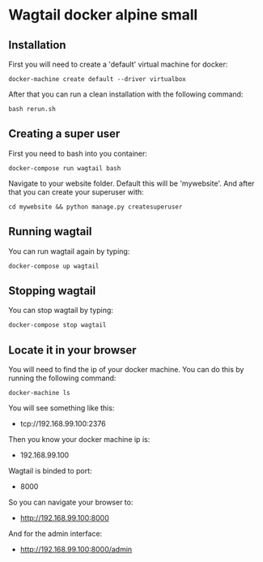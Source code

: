 # Wagtail docker alpine small

## Installation

First you will need to create a 'default' virtual machine for docker:

```docker-machine create default --driver virtualbox```

After that you can run a clean installation with the following command:

```bash rerun.sh```

## Creating a super user

First you need to bash into you container:

```docker-compose run wagtail bash```

Navigate to your website folder. Default this will be 'mywebsite'. And after that you can create your superuser with:

```cd mywebsite && python manage.py createsuperuser```


## Running wagtail

You can run wagtail again by typing:

```docker-compose up wagtail```

## Stopping wagtail

You can stop wagtail by typing:

```docker-compose stop wagtail```

## Locate it in your browser

You will need to find the ip of your docker machine. You can do this by running the following command:

```docker-machine ls```

You will see something like this:

* tcp://192.168.99.100:2376

Then you know your docker machine ip is:

* 192.168.99.100

Wagtail is binded to port:

* 8000

So you can navigate your browser to:

* http://192.168.99.100:8000

And for the admin interface:

* http://192.168.99.100:8000/admin
